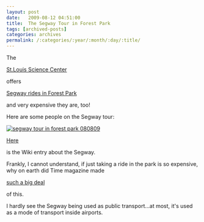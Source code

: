 ```yaml
---
layout: post
date:	2009-08-12 04:51:00
title:  The Segway Tour in Forest Park
tags: [archived-posts]
categories: archives
permalink: /:categories/:year/:month/:day/:title/
---
```

The 

<a href="http://www.slsc.org/">St.Louis Science Center </a>


offers 

<a href="http://www.nytimes.com/2009/08/11/science/11naming.html"> Segway rides in Forest Park </a>

and very expensive they are, too!

Here are some people on the Segway tour:


<a href="http://s562.photobucket.com/albums/ss67/pugaippadam/?action=view&current=IMG_4304.jpg" target="_blank"><img src="http://i562.photobucket.com/albums/ss67/pugaippadam/IMG_4304.jpg" border="0" alt="segway tour in forest park 080809"></a>



<a href="http://en.wikipedia.org/wiki/Segway_PT"> Here </a>

is the Wiki entry about the Segway.

Frankly, I cannot understand, if just taking a ride in the park is so expensive, why on earth did Time magazine made

<a href="http://www.time.com/time/business/article/0,8599,186660,00.html"> such a big deal </a>

of this.

I hardly see the Segway being used as public transport...at most, it's used as a mode of transport inside airports.
